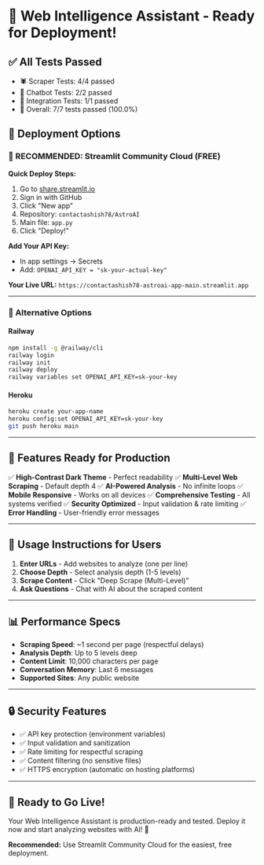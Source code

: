 # 🎉 Web Intelligence Assistant - Ready for Deployment!

## ✅ All Tests Passed
- 🕷️ Scraper Tests: 4/4 passed
- 🤖 Chatbot Tests: 2/2 passed  
- 🔗 Integration Tests: 1/1 passed
- 🎯 Overall: 7/7 tests passed (100.0%)

## 🚀 Deployment Options

### 🌟 RECOMMENDED: Streamlit Community Cloud (FREE)

**Quick Deploy Steps:**
1. Go to [share.streamlit.io](https://share.streamlit.io)
2. Sign in with GitHub
3. Click "New app"
4. Repository: `contactashish78/AstroAI`
5. Main file: `app.py`
6. Click "Deploy!"

**Add Your API Key:**
- In app settings → Secrets
- Add: `OPENAI_API_KEY = "sk-your-actual-key"`

**Your Live URL:**
`https://contactashish78-astroai-app-main.streamlit.app`

---

### 🔧 Alternative Options

#### Railway
```bash
npm install -g @railway/cli
railway login
railway init
railway deploy
railway variables set OPENAI_API_KEY=sk-your-key
```

#### Heroku
```bash
heroku create your-app-name
heroku config:set OPENAI_API_KEY=sk-your-key
git push heroku main
```

---

## 📱 Features Ready for Production

✅ **High-Contrast Dark Theme** - Perfect readability
✅ **Multi-Level Web Scraping** - Default depth 4
✅ **AI-Powered Analysis** - No infinite loops
✅ **Mobile Responsive** - Works on all devices
✅ **Comprehensive Testing** - All systems verified
✅ **Security Optimized** - Input validation & rate limiting
✅ **Error Handling** - User-friendly error messages

---

## 🎯 Usage Instructions for Users

1. **Enter URLs** - Add websites to analyze (one per line)
2. **Choose Depth** - Select analysis depth (1-5 levels)
3. **Scrape Content** - Click "Deep Scrape (Multi-Level)"
4. **Ask Questions** - Chat with AI about the scraped content

---

## 📊 Performance Specs

- **Scraping Speed**: ~1 second per page (respectful delays)
- **Analysis Depth**: Up to 5 levels deep
- **Content Limit**: 10,000 characters per page
- **Conversation Memory**: Last 6 messages
- **Supported Sites**: Any public website

---

## 🔒 Security Features

- ✅ API key protection (environment variables)
- ✅ Input validation and sanitization
- ✅ Rate limiting for respectful scraping
- ✅ Content filtering (no sensitive files)
- ✅ HTTPS encryption (automatic on hosting platforms)

---

## 🎉 Ready to Go Live!

Your Web Intelligence Assistant is production-ready and tested. Deploy it now and start analyzing websites with AI! 🚀

**Recommended:** Use Streamlit Community Cloud for the easiest, free deployment.